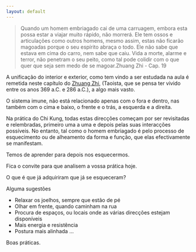 ```yaml
---
layout: default
---
```


>Quando um homem embriagado cai de uma carruagem, embora esta possa estar a viajar muito rápido, não morrerá. Ele tem ossos e articulações como outros homens, mesmo assim, estas não ficarão magoadas porque o seu espírito abraça o todo. Ele não sabe que estava em cima do carro, nem sabe que caiu. Vida a morte, alarme e terror, não penetram o seu peito, como tal pode colidir com o que quer que seja sem medo de se magoar.Zhuang Zhi - Cap. 19

A unificação do interior e exterior, como tem vindo a ser estudada na aula é remetida neste capítulo do [Zhuang Zhi](https://pt.wikipedia.org/wiki/Chuang-Tzu), (Taoista, que se pensa ter vivido entre os anos 369 a.C. e 286 a.C.), a algo mais vasto.

O sistema imune, não está relacionado apenas com o fora e dentro, nas também com o cima e baixo, o frente e o trás, a esquerda e a direita.

Na prática do Chi Kung, todas estas direcções começam por ser revisitadas e relembradas, primeiro uma a uma e depois pelas suas interacções possíveis. No entanto, tal como o homem embriagado é pelo processo de esquecimento ou de alheamento da forma e função, que elas efectivamente se manifestam.

Temos de aprender para depois nos esquecermos.

Fica o convite para que analisem a vossa prática hoje.

O que é que já adquiriram que já se esqueceram?

Alguma sugestões

+ Relaxar os joelhos, sempre que estão de pé
+ Olhar em frente, quando caminham na rua
+ Procura de espaços, ou locais onde as várias direcções estejam disponíveis
+ Mais energia e resistência
+ Postura mais alinhada
…

Boas práticas.